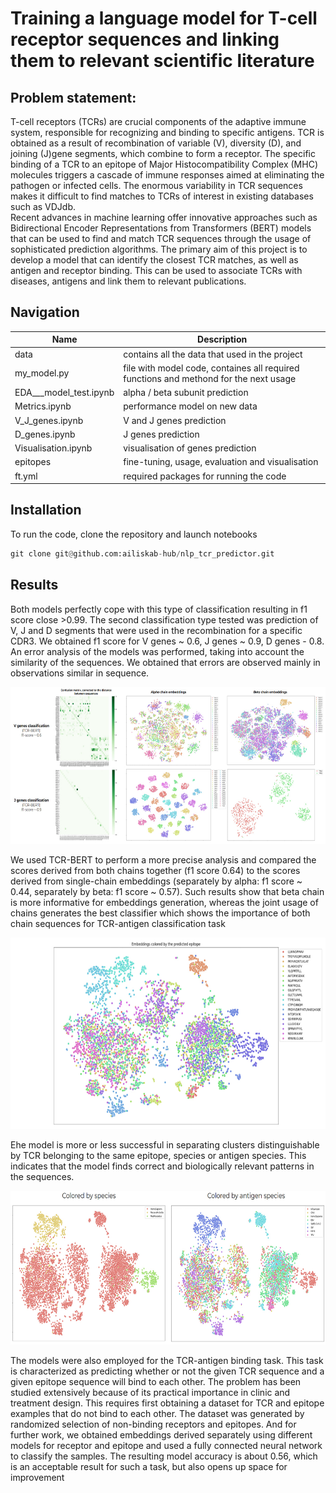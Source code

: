 # Training a language model for T-cell receptor sequences and linking them to relevant scientific literature

## Problem statement:
T-cell receptors (TCRs)  are crucial components of the adaptive immune system, responsible for recognizing and binding to specific antigens. TCR is obtained as a result of recombination of variable (V), diversity (D), and joining (J)gene segments, which combine to form a receptor. The specific binding of a TCR to an epitope of Major Histocompatibility Complex (MHC) molecules triggers a cascade of immune responses aimed at eliminating the pathogen or infected cells. The enormous variability in TCR sequences makes it difficult to find matches to TCRs of interest in existing databases such as VDJdb.  
Recent advances in machine learning offer innovative approaches such as Bidirectional Encoder Representations from Transformers (BERT) models that can be used to find and match TCR sequences through the usage of sophisticated prediction algorithms.
The primary aim of this project is to develop a model that can identify the closest TCR matches, as well as antigen and receptor binding. This can be used to associate TCRs with diseases, antigens and link them to relevant publications.

## Navigation
| Name | Description |
|-----------------|-----------------|
| data    | contains all the data that used in the project    |
| my_model.py    | file with model code, containes all required functions and methond for the next usage     |
|  EDA___model_test.ipynb   | alpha / beta subunit prediction     |
|  Metrics.ipynb   |  performance model on new data  |
|  V_J_genes.ipynb   |  V and J genes prediction   |
|  D_genes.ipynb   |  J genes prediction   |
|  Visualisation.ipynb   |  visualisation  of genes prediction   |
|  epitopes   |  fine-tuning, usage, evaluation and visualisation  |
|  ft.yml   |  required packages for running the code  |


## Installation
To run the code, clone the repository and launch notebooks
``` python
git clone git@github.com:ailiskab-hub/nlp_tcr_predictor.git
```


## Results
Both models perfectly cope with this type of classification resulting in f1 score close >0.99. 
The second classification type tested was prediction of  V, J and D segments that were used in the recombination for a specific CDR3.  We obtained f1 score for V genes ~ 0.6, J genes ~ 0.9, D genes - 0.8. An error analysis of the models was performed, taking into account the similarity of the sequences. We obtained that errors are observed mainly in observations similar in sequence.

<p align="center">
  <img src="images/VJ_visualisation.jpg" width="640" height="251" />
</p> 

We used TCR-BERT to perform a more precise analysis and compared the scores derived from both chains together (f1 score 0.64) to the scores derived from single-chain embeddings (separately by alpha: f1 score ~ 0.44, separately by beta: f1 score ~ 0.57). Such results show that beta chain is more informative for embeddings generation, whereas the joint usage of chains generates the best classifier which shows the importance of both chain sequences for TCR-antigen classification task

<p align="center">
  <img src="images/Colored_emb_0.jpg" width="640" height="306" />
</p> 

Еhe model is more or less successful in separating clusters distinguishable by TCR belonging to the same epitope, species or antigen species. This indicates that the model  finds correct and biologically relevant patterns in the sequences.

<p align="center">
  <img src="images/Colored_emb_2.jpg" width="640" height="246" />
</p>
 
The models were also employed for the TCR-antigen binding task. This task is characterized as predicting whether or not the given TCR sequence and a given epitope sequence will bind to each other. The problem has been studied extensively because of its practical importance in clinic and treatment design. This requires first obtaining a dataset for TCR and epitope examples that do not bind to each other. The dataset was generated by randomized selection of non-binding receptors and epitopes. And for further work, we obtained embeddings derived separately using different models for receptor and epitope and used a fully connected neural network to classify the samples. The resulting model accuracy is about 0.56, which is an acceptable result for such a task, but also opens up space for improvement 


